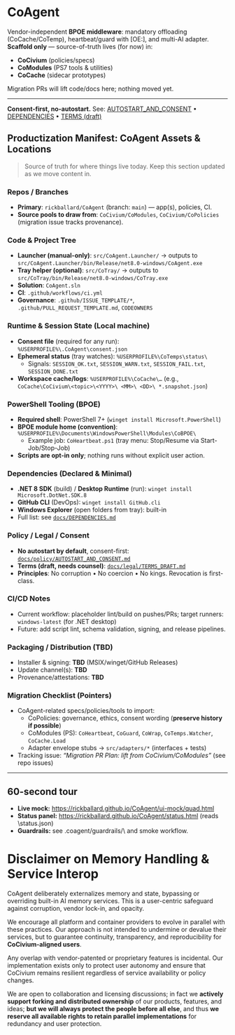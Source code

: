 # CoAgent

Vendor-independent **BPOE middleware**: mandatory offloading (CoCache/CoTemp), heartbeat/guard with [OE:<glyph>], and multi-AI adapter.
**Scaffold only** — source-of-truth lives (for now) in:
- **CoCivium** (policies/specs)
- **CoModules** (PS7 tools & utilities)
- **CoCache** (sidecar prototypes)

Migration PRs will lift code/docs here; nothing moved yet.


---

**Consent-first, no-autostart.** See: [AUTOSTART_AND_CONSENT](docs/policy/AUTOSTART_AND_CONSENT.md) • [DEPENDENCIES](docs/DEPENDENCIES.md) • [TERMS (draft)](docs/legal/TERMS_DRAFT.md)

## Productization Manifest: CoAgent Assets & Locations

> Source of truth for where things live today. Keep this section updated as we move content in.

### Repos / Branches
- **Primary**: `rickballard/CoAgent` (branch: `main`) — app(s), policies, CI.
- **Source pools to draw from**: `CoCivium/CoModules`, `CoCivium/CoPolicies` (migration issue tracks provenance).

### Code & Project Tree
- **Launcher (manual-only)**: `src/CoAgent.Launcher/` → outputs to `src/CoAgent.Launcher/bin/Release/net8.0-windows/CoAgent.exe`
- **Tray helper (optional)**: `src/CoTray/` → outputs to `src/CoTray/bin/Release/net8.0-windows/CoTray.exe`
- **Solution**: `CoAgent.sln`
- **CI**: `.github/workflows/ci.yml`
- **Governance**: `.github/ISSUE_TEMPLATE/*`, `.github/PULL_REQUEST_TEMPLATE.md`, `CODEOWNERS`

### Runtime & Session State (Local machine)
- **Consent file** (required for any run): `%USERPROFILE%\.CoAgent\consent.json`
- **Ephemeral status** (tray watches): `%USERPROFILE%\CoTemps\status\`  
  - Signals: `SESSION_OK.txt`, `SESSION_WARN.txt`, `SESSION_FAIL.txt`, `SESSION_DONE.txt`
- **Workspace cache/logs**: `%USERPROFILE%\CoCache\…` (e.g., `CoCache\CoCivium\<topic>\<YYYY>\ <MM>\ <DD>\ *.snapshot.json`)

### PowerShell Tooling (BPOE)
- **Required shell**: PowerShell 7+ (`winget install Microsoft.PowerShell`)
- **BPOE module home (convention)**: `%USERPROFILE%\Documents\WindowsPowerShell\Modules\CoBPOE\`
  - Example job: `CoHeartbeat.ps1` (tray menu: Stop/Resume via Start-Job/Stop-Job)
- **Scripts are **opt-in** only**; nothing runs without explicit user action.

### Dependencies (Declared & Minimal)
- **.NET 8 SDK** (build) / **Desktop Runtime** (run): `winget install Microsoft.DotNet.SDK.8`
- **GitHub CLI** (DevOps): `winget install GitHub.cli`
- **Windows Explorer** (open folders from tray): built-in
- Full list: see [`docs/DEPENDENCIES.md`](docs/DEPENDENCIES.md)

### Policy / Legal / Consent
- **No autostart by default**, consent-first: [`docs/policy/AUTOSTART_AND_CONSENT.md`](docs/policy/AUTOSTART_AND_CONSENT.md)
- **Terms (draft, needs counsel)**: [`docs/legal/TERMS_DRAFT.md`](docs/legal/TERMS_DRAFT.md)
- **Principles**: No corruption • No coercion • No kings. Revocation is first-class.

### CI/CD Notes
- Current workflow: placeholder lint/build on pushes/PRs; target runners: `windows-latest` (for .NET desktop)
- Future: add script lint, schema validation, signing, and release pipelines.

### Packaging / Distribution (TBD)
- Installer & signing: **TBD** (MSIX/winget/GitHub Releases)
- Update channel(s): **TBD**
- Provenance/attestations: **TBD**

### Migration Checklist (Pointers)
- CoAgent-related specs/policies/tools to import:
  - CoPolicies: governance, ethics, consent wording (**preserve history if possible**)
  - CoModules (PS): `CoHeartbeat`, `CoGuard`, `CoWrap`, `CoTemps.Watcher`, `CoCache.Load`
  - Adapter envelope stubs → `src/adapters/*` (interfaces + tests)
- Tracking issue: _“Migration PR Plan: lift from CoCivium/CoModules”_ (see repo issues)

---
## 60-second tour
- **Live mock:** https://rickballard.github.io/CoAgent/ui-mock/quad.html  
- **Status panel:** https://rickballard.github.io/CoAgent/status.html (reads \status.json\)
- **Guardrails:** see \.coagent/guardrails/\ and smoke workflow.



# Disclaimer on Memory Handling & Service Interop

CoAgent deliberately externalizes memory and state, bypassing or overriding built-in AI memory services. This is a user-centric safeguard against corruption, vendor lock-in, and opacity.

We encourage all platform and container providers to evolve in parallel with these practices. Our approach is not intended to undermine or devalue their services, but to guarantee continuity, transparency, and reproducibility for **CoCivium-aligned users**.

Any overlap with vendor-patented or proprietary features is incidental. Our implementation exists only to protect user autonomy and ensure that CoCivium remains resilient regardless of service availability or policy changes.

We are open to collaboration and licensing discussions; in fact we **actively support forking and distributed ownership** of our products, features, and ideas; **but we will always protect the people before all else**, and thus **we reserve all available rights to retain parallel implementations** for redundancy and user protection.
